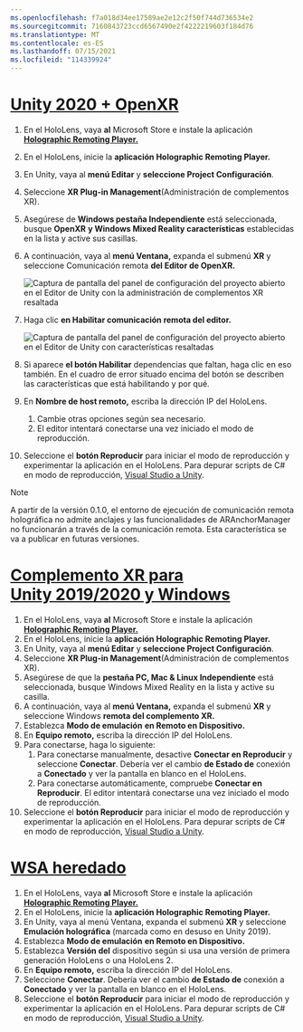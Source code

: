 ```yaml
---
ms.openlocfilehash: f7a018d34ee17589ae2e12c2f50f744d736534e2
ms.sourcegitcommit: 7160843723ccd6567490e2f4222219603f184d76
ms.translationtype: MT
ms.contentlocale: es-ES
ms.lasthandoff: 07/15/2021
ms.locfileid: "114339924"
---
```

# <a name="unity-2020--openxr"></a>[Unity 2020 + OpenXR](#tab/openxr)

1. En el HoloLens, vaya **al** Microsoft Store e instale la aplicación **[Holographic Remoting Player.](https://www.microsoft.com/store/p/holographic-remoting-player/9nblggh4sv40)**
1. En el HoloLens, inicie la **aplicación Holographic Remoting Player.**
1. En Unity, vaya al **menú Editar** y **seleccione Project Configuración**.
1. Seleccione **XR Plug-in Management**(Administración de complementos XR).
1. Asegúrese de **Windows pestaña Independiente** está seleccionada, busque **OpenXR** **y Windows Mixed Reality características** establecidas en la lista y active sus casillas.
1. A continuación, vaya al **menú Ventana,** expanda el submenú **XR** y seleccione Comunicación remota **del Editor de OpenXR.**

    ![Captura de pantalla del panel de configuración del proyecto abierto en el Editor de Unity con la administración de complementos XR resaltada](../images/openxr-features-img-02.png)

1. Haga clic **en Habilitar comunicación remota del editor.**

    ![Captura de pantalla del panel de configuración del proyecto abierto en el Editor de Unity con características resaltadas](../images/openxr-features-img-03.png)

1. Si aparece **el botón Habilitar** dependencias que faltan, haga clic en eso también. En el cuadro de error situado encima del botón se describen las características que está habilitando y por qué.
1. En **Nombre de host remoto,** escriba la dirección IP del HoloLens.
   1. Cambie otras opciones según sea necesario.
   1. El editor intentará conectarse una vez iniciado el modo de reproducción.
1. Seleccione el **botón Reproducir** para iniciar el modo de reproducción y experimentar la aplicación en el HoloLens. Para depurar scripts de C# en modo de reproducción, [Visual Studio a Unity](/visualstudio/gamedev/unity/get-started/using-visual-studio-tools-for-unity?pivots=windows).

> [!NOTE]
> A partir de la versión 0.1.0, el entorno de ejecución de comunicación remota holográfica no admite anclajes y las funcionalidades de ARAnchorManager no funcionarán a través de la comunicación remota.  Esta característica se va a publicar en futuras versiones.

# <a name="unity-20192020--windows-xr-plugin"></a>[Complemento XR para Unity 2019/2020 y Windows](#tab/winxr)

1. En el HoloLens, vaya **al** Microsoft Store e instale la aplicación **[Holographic Remoting Player.](https://www.microsoft.com/store/p/holographic-remoting-player/9nblggh4sv40)**
1. En el HoloLens, inicie la **aplicación Holographic Remoting Player.**
1. En Unity, vaya al **menú Editar** y **seleccione Project Configuración**.
1. Seleccione **XR Plug-in Management**(Administración de complementos XR).
1. Asegúrese de que la **pestaña PC, Mac & Linux Independiente** está seleccionada, busque Windows Mixed Reality en la lista y active su casilla. 
1. A continuación, vaya al **menú Ventana,** expanda el submenú **XR** y seleccione Windows **remota del complemento XR.**
1. Establezca **Modo de emulación** **en Remoto en Dispositivo.**
1. En **Equipo remoto,** escriba la dirección IP del HoloLens.
1. Para conectarse, haga lo siguiente:
   1. Para conectarse manualmente, desactive **Conectar en Reproducir** y seleccione **Conectar**. Debería ver el cambio **de Estado de** conexión a **Conectado** y ver la pantalla en blanco en el HoloLens.
   1. Para conectarse automáticamente, compruebe **Conectar en Reproducir**. El editor intentará conectarse una vez iniciado el modo de reproducción.
1. Seleccione el **botón Reproducir** para iniciar el modo de reproducción y experimentar la aplicación en el HoloLens. Para depurar scripts de C# en modo de reproducción, [Visual Studio a Unity](/visualstudio/gamedev/unity/get-started/using-visual-studio-tools-for-unity?pivots=windows).

# <a name="legacy-wsa"></a>[WSA heredado](#tab/wsa)

1. En el HoloLens, vaya **al** Microsoft Store e instale la aplicación **[Holographic Remoting Player.](https://www.microsoft.com/store/p/holographic-remoting-player/9nblggh4sv40)**
1. En el HoloLens, inicie la **aplicación Holographic Remoting Player.**
1. En Unity, vaya  al menú Ventana, expanda el submenú **XR** y seleccione **Emulación holográfica** (marcada como en desuso en Unity 2019).
1. Establezca **Modo de emulación** **en Remoto en Dispositivo.**
1. Establezca **Versión del** dispositivo según si usa una versión de primera generación HoloLens o una HoloLens 2.
1. En **Equipo remoto,** escriba la dirección IP del HoloLens.
1. Seleccione **Conectar**. Debería ver el cambio **de Estado de** conexión a **Conectado** y ver la pantalla en blanco en el HoloLens.
1. Seleccione el **botón Reproducir** para iniciar el modo de reproducción y experimentar la aplicación en el HoloLens. Para depurar scripts de C# en modo de reproducción, [Visual Studio a Unity](/visualstudio/gamedev/unity/get-started/using-visual-studio-tools-for-unity?pivots=windows).
